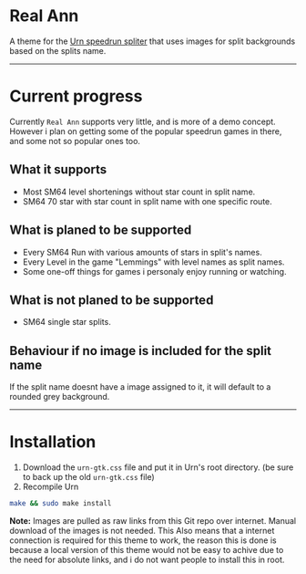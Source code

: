 # Real Ann
A theme for the [Urn speedrun spliter](https://github.com/paoloose/urn) that uses images for split backgrounds based on the splits name.

---
# Current progress
Currently `Real Ann` supports very little, and is more of a demo concept. 
However i plan on getting some of the popular speedrun games in there, and some not so popular ones too.

## What it supports
- Most SM64 level shortenings without star count in split name.
- SM64 70 star with star count in split name with one specific route.

## What is planed to be supported
- Every SM64 Run with various amounts of stars in split's names.
- Every Level in the game "Lemmings" with level names as split names.
- Some one-off things for games i personaly enjoy running or watching.

## What is not planed to be supported 
- SM64 single star splits.

## Behaviour if no image is included for the split name
If the split name doesnt have a image assigned to it, it will default to a rounded grey background.

---
# Installation
1. Download the `urn-gtk.css` file and put it in Urn's root directory. (be sure to back up the old `urn-gtk.css` file)
2. Recompile Urn
``` bash
make && sudo make install
```

**Note:** Images are pulled as raw links from this Git repo over internet. Manual download of the images is not needed. This Also means that a internet connection is required for this theme to work, the reason this is done is because a local version of this theme would not be easy to achive due to the need for absolute links, and i do not want people to install this in root.
